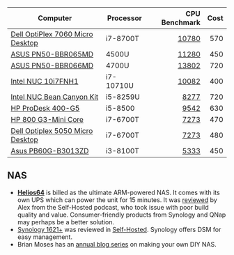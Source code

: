 | Computer                                                                                                                                                                              | Processor |                                                                              CPU Benchmark | Cost |
| ------------------------------------------------------------------------------------------------------------------------------------------------------------------------------------- | --------- | -----------------------------------------------------------------------------------------: | ---: |
| [Dell OptiPlex 7060 Micro Desktop](https://computers.woot.com/offers/dell-optiplex-7060-intel-i7-micro-pc-1?ref=w_cnt_wp_0_2)                                                         | i7-8700T  |  [10780](https://www.cpubenchmark.net/cpu.php?cpu=Intel+Core+i7-8700T+%40+2.40GHz&id=3213) |  570 |
| [ASUS PN50-BBR065MD](https://www.newegg.com/asus-pn50-bbr065md/p/N82E16856110205)                                                                                                     | 4500U     |                [11280](https://www.cpubenchmark.net/cpu.php?cpu=AMD+Ryzen+5+4500U&id=3702) |  450 |
| [ASUS PN50-BBR066MD](https://www.newegg.com/asus-pn50-bbr066md/p/N82E16856110206)                                                                                                     | 4700U     |                [13802](https://www.cpubenchmark.net/cpu.php?cpu=AMD+Ryzen+7+4700U&id=3699) |  720 |
| [Intel NUC 10i7FNH1](https://www.amazon.com/NUC10i7FNH1-Six-Core-Thunderbolt-Support-Monitor/dp/B083DFC8SY)                                                                           | i7-10710U | [10082](https://www.cpubenchmark.net/cpu.php?cpu=Intel+Core+i7-10710U+%40+1.10GHz&id=3567) |  400 |
| [Intel NUC Bean Canyon Kit](https://www.amazon.com/dp/B08NDDF5MF)                                                                                                                     | i5-8259U  |   [8277](https://www.cpubenchmark.net/cpu.php?cpu=Intel+Core+i5-8259U+%40+2.30GHz&id=3299) |  720 |
| [HP ProDesk 400-G5](https://computers.woot.com/offers/hp-prodesk-400-g5-sff-pc?ref=w_cnt_lnd_cat_pc_3_4)                                                                              | i5-8500   |    [9542](https://www.cpubenchmark.net/cpu.php?cpu=Intel+Core+i5-8500+%40+3.00GHz&id=3223) |  630 |
| [HP 800 G3-Mini Core](https://computers.woot.com/offers/hp-800-g3-i7-256gb-mini-pc?ref=w_cnt_lnd_cat_pc_3_6)                                                                          | i7-6700T  |   [7273](https://www.cpubenchmark.net/cpu.php?cpu=Intel+Core+i7-6700T+%40+2.80GHz&id=2614) |  470 |
| [Dell Optiplex 5050 Micro Desktop](https://computers.woot.com/offers/dell-5050-micro-desktops-your-choice-1?ref=w_cnt_lnd_cat_pc_3_32)                                                | i7-6700T  |   [7273](https://www.cpubenchmark.net/cpu.php?cpu=Intel+Core+i7-6700T+%40+2.80GHz&id=2614) |  480 |
| [Asus PB60G-B3013ZD](https://www.walmart.com/ip/Asus-PB60G-B3013ZD-Desktop-Computer-Intel-Core-i3-8th-Gen-i3-8100T-8-GB-DDR4-SDRAM-256-GB-SSD-Windows-10-Pro-Mini-PC-Black/610852598) | i3-8100T  |   [5333](https://www.cpubenchmark.net/cpu.php?cpu=Intel+Core+i3-8100T+%40+3.10GHz&id=3304) |  450 |


## NAS

- [**Helios64**](https://kobol.io/) is billed as the ultimate ARM-powered NAS.
It comes with its own UPS which can power the unit for 15 minutes.
It was [reviewed](https://selfhosted.show/33) by Alex from the Self-Hosted podcast, who took issue with poor build quality and value.
Consumer-friendly products from Synology and QNap may perhaps be a better solution.
- [Synology 1621+](https://www.synology.com/en-us/products/DS1621+) was reviewed in [Self-Hosted](https://selfhosted.show/43).
Synology offers DSM for easy management.
- Brian Moses has an [annual blog series](https://blog.briancmoses.com/categories/nas-build/) on making your own DIY NAS.
